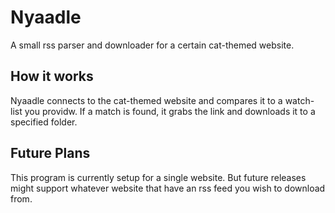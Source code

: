 # Nyaadle
A small rss parser and downloader for a certain cat-themed website.

## How it works
Nyaadle connects to the cat-themed website and compares it to a watch-list you providw.
If a match is found, it grabs the link and downloads it to a specified folder.

## Future Plans
This program is currently setup for a single website. But future releases might support 
whatever website that have an rss feed you wish to download from.
